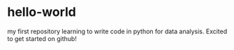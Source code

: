 # hello-world
my first repository
learning to write code in python for data analysis. Excited to get started on github!

